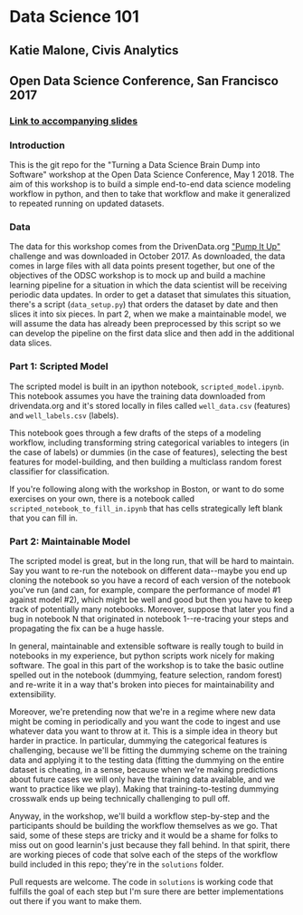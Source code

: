 # Data Science 101 
## Katie Malone, Civis Analytics
## Open Data Science Conference, San Francisco 2017 

### [Link to accompanying slides](https://www.dropbox.com/s/qb9jh1adaei7o9i/DataScience101.pdf?dl=0)

### Introduction
This is the git repo for the "Turning a Data Science Brain Dump into Software" workshop at the Open Data Science Conference, May 1 2018.  The aim of this workshop is to build a simple end-to-end data science modeling workflow in python, and then to take that workflow and make it generalized to repeated running on updated datasets.

### Data
The data for this workshop comes from the DrivenData.org ["Pump It Up"](https://www.drivendata.org/competitions/7/pump-it-up-data-mining-the-water-table/) challenge and was downloaded in October 2017.  As downloaded, the data comes in large files with all data points present together, but one of the objectives of the ODSC workshop is to mock up and build a machine learning pipeline for a situation in which the data scientist will be receiving periodic data updates. In order to get a dataset that simulates this situation, there's a script (`data_setup.py`) that orders the dataset by date and then slices it into six pieces. In part 2, when we make a maintainable model, we will assume the data has already been preprocessed by this script so we can develop the pipeline on the first data slice and then add in the additional data slices. 


### Part 1: Scripted Model
The scripted model is built in an ipython notebook, `scripted_model.ipynb`.  This notebook assumes you have the training data downloaded from drivendata.org and it's stored locally in files called `well_data.csv` (features) and `well_labels.csv` (labels).  

This notebook goes through a few drafts of the steps of a modeling workflow, including transforming string categorical variables to integers (in the case of labels) or dummies (in the case of features), selecting the best features for model-building, and then building a multiclass random forest classifier for classification.


If you're following along with the workshop in Boston, or want to do some exercises on your own, there is a notebook called `scripted_notebook_to_fill_in.ipynb` that has cells strategically left blank that you can fill in.


### Part 2: Maintainable Model
The scripted model is great, but in the long run, that will be hard to  maintain. Say you want to re-run the notebook on different data--maybe you end up cloning the notebook so you have a record of each version of the notebook you've run (and can, for example, compare the performance of model #1 against model #2), which might be well and good but then you have to keep track of potentially many notebooks.  Moreover, suppose that later you find a bug in notebook N that originated in notebook 1--re-tracing your steps and propagating the fix can be a huge hassle.

In general, maintainable and extensible software is really tough to build in notebooks in my experience, but python scripts work nicely for making software.  The goal in this part of the workshop is to take the basic outline spelled out in the notebook (dummying, feature selection, random forest) and re-write it in a way that's broken into pieces for maintainability and extensibility.

Moreover, we're pretending now that we're in a regime where new data might be coming in periodically and you want the code to ingest and use whatever data you want to throw at it.  This is a simple idea in theory but harder in practice.  In particular, dummying the categorical features is challenging, because we'll be fitting the dummying scheme on the training data and applying it to the testing data (fitting the dummying on the entire dataset is cheating, in a sense, because when we're making predictions about future cases we will only have the training data available, and we want to practice like we play).  Making that training-to-testing dummying crosswalk ends up being technically challenging to pull off.

Anyway, in the workshop, we'll build a workflow step-by-step and the participants should be building the workflow themselves as we go.  That said, some of these steps are tricky and it would be a shame for folks to miss out on good learnin's just because they fall behind.  In that spirit, there are working pieces of code that solve each of the steps of the workflow build included in this repo; they're in the `solutions` folder.   

Pull requests are welcome.  The code in `solutions` is working code that fulfills the goal of each step but I'm sure there are better implementations out there if you want to make them.
